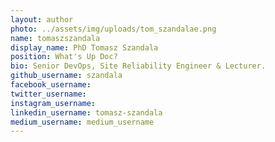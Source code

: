 ```yaml
---
layout: author
photo: ../assets/img/uploads/tom_szandalae.png
name: tomaszszandala
display_name: PhD Tomasz Szandala 
position: What's Up Doc?
bio: Senior DevOps, Site Reliability Engineer & Lecturer.
github_username: szandala
facebook_username:  
twitter_username:  
instagram_username:  
linkedin_username: tomasz-szandala
medium_username: medium_username
---
```

